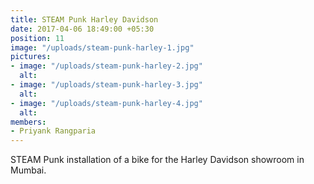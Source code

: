 ```yaml
---
title: STEAM Punk Harley Davidson
date: 2017-04-06 18:49:00 +05:30
position: 11
image: "/uploads/steam-punk-harley-1.jpg"
pictures:
- image: "/uploads/steam-punk-harley-2.jpg"
  alt:
- image: "/uploads/steam-punk-harley-3.jpg"
  alt:
- image: "/uploads/steam-punk-harley-4.jpg"
  alt:
members:
- Priyank Rangparia
---
```


STEAM Punk installation of a bike for the Harley Davidson showroom in Mumbai.

